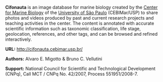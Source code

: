 **Cifonauta** is an image database for marine biology created by the [Center
for Marine Biology](http://www.usb.br/cbm/) of the [University of São
Paulo](http://www.usp.br/) (CEBIMar/USP) to share photos and videos produced by
past and current research projects and teaching activities in the center. The
content is annotated with accurate scientific information such as taxonomic
classification, life stage, geolocation, references, and other tags, and can be
browsed and refined interactively.

**URL:** http://cifonauta.cebimar.usp.br/

**Authors:** Alvaro E. Migotto & Bruno C. Vellutini

**Support:** National Council for Scientific and Technological Development
(CNPq), Call MCT / CNPq No. 42/2007, Process 551951/2008-7.
